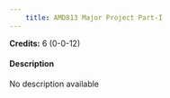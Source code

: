 ```yaml
---
    title: AMD813 Major Project Part-I
---
```

**Credits:** 6 (0-0-12)



#### Description 
No description available